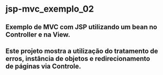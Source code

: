 # jsp-mvc_exemplo_02
## Exemplo de MVC com JSP utilizando um bean no Controller e na View.
## Este projeto mostra a utilização do tratamento de erros, instância de objetos e redirecionamento de páginas via Controle.
